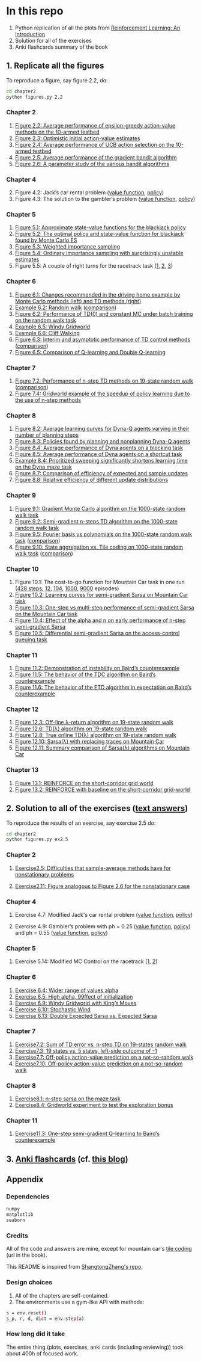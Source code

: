 # In this repo

1. Python replication of all the plots from [Reinforcement Learning: An Introduction](http://incompleteideas.net/book/RLbook2018trimmed.pdf)
2. Solution for all of the exercises
3. Anki flashcards summary of the book

## 1. Replicate all the figures

To reproduce a figure, say figure 2.2, do:

```bash
cd chapter2
python figures.py 2.2
```

### Chapter 2
1. [Figure 2.2: Average performance of epsilon-greedy action-value methods on the 10-armed testbed](https://raw.githubusercontent.com/mtrazzi/rl-book-challenge/master/chapter2/plots/fig2.2.png)
2. [Figure 2.3: Optimistic initial action-value estimates](https://raw.githubusercontent.com/mtrazzi/rl-book-challenge/master/chapter2/plots/fig2.3.png)
3. [Figure 2.4: Average performance of UCB action selection on the 10-armed testbed](https://raw.githubusercontent.com/mtrazzi/rl-book-challenge/master/chapter2/plots/fig2.4.png)
4. [Figure 2.5: Average performance of the gradient bandit algorithm](https://raw.githubusercontent.com/mtrazzi/rl-book-challenge/master/chapter2/plots/fig2.5.png)
5. [Figure 2.6: A parameter study of the various bandit algorithms](https://raw.githubusercontent.com/mtrazzi/rl-book-challenge/master/chapter2/plots/fig2.6.png)

### Chapter 4
2. Figure 4.2: Jack’s car rental problem ([value function](https://raw.githubusercontent.com/mtrazzi/rl-book-challenge/master/chapter4/plots/fig4.2.png), [policy](https://raw.githubusercontent.com/mtrazzi/rl-book-challenge/master/chapter4/plots/fig4.2_policy.png))
3. Figure 4.3: The solution to the gambler’s problem ([value function](https://raw.githubusercontent.com/mtrazzi/rl-book-challenge/master/chapter4/plots/fig4.3.png), [policy](https://raw.githubusercontent.com/mtrazzi/rl-book-challenge/master/chapter4/plots/fig4.3_policy.png))

### Chapter 5
1. [Figure 5.1: Approximate state-value functions for the blackjack policy](https://raw.githubusercontent.com/mtrazzi/rl-book-challenge/master/chapter5/plots/fig5.1.png)
2. [Figure 5.2: The optimal policy and state-value function for blackjack found by Monte Carlo ES](https://raw.githubusercontent.com/mtrazzi/rl-book-challenge/master/chapter5/plots/fig5.2.png)
3. [Figure 5.3: Weighted importance sampling](https://raw.githubusercontent.com/mtrazzi/rl-book-challenge/master/chapter5/plots/fig5.3.png)
4. [Figure 5.4: Ordinary importance sampling with surprisingly unstable estimates](https://raw.githubusercontent.com/mtrazzi/rl-book-challenge/master/chapter5/plots/fig5.4.png)
5. Figure 5.5: A couple of right turns for the racetrack task ([1](https://raw.githubusercontent.com/mtrazzi/rl-book-challenge/master/chapter5/plots/fig5.5_left.png), [2](https://raw.githubusercontent.com/mtrazzi/rl-book-challenge/master/chapter5/plots/fig5.5_right_1.png), [3](https://raw.githubusercontent.com/mtrazzi/rl-book-challenge/master/chapter5/plots/fig5.5_right_2.png))

### Chapter 6
1. [Figure 6.1: Changes recommended in the driving home example by Monte Carlo methods (left)
and TD methods (right)](https://raw.githubusercontent.com/mtrazzi/rl-book-challenge/master/chapter6/plots/fig6.1.png)
2. [Example 6.2: Random walk](https://raw.githubusercontent.com/mtrazzi/rl-book-challenge/master/chapter6/plots/example6.2.png) ([comparison](https://raw.githubusercontent.com/mtrazzi/rl-book-challenge/master/chapter6/plots/example6.2_comparison.png))
3. [Figure 6.2: Performance of TD(0) and constant MC under batch training on the random walk task](https://raw.githubusercontent.com/mtrazzi/rl-book-challenge/master/chapter6/plots/fig6.2.png)
4. [Example 6.5: Windy Gridworld](https://raw.githubusercontent.com/mtrazzi/rl-book-challenge/master/chapter6/plots/example6.5.png)
5. [Example 6.6: Cliff Walking](https://raw.githubusercontent.com/mtrazzi/rl-book-challenge/master/chapter6/plots/example6.6.png)
6. [Figure 6.3: Interim and asymptotic performance of TD control methods](https://raw.githubusercontent.com/mtrazzi/rl-book-challenge/master/chapter6/plots/fig6.3.png) ([comparison](https://raw.githubusercontent.com/mtrazzi/rl-book-challenge/master/chapter6/plots/fig6.3_comparison.png))
7. [Figure 6.5: Comparison of Q-learning and Double Q-learning](https://raw.githubusercontent.com/mtrazzi/rl-book-challenge/master/chapter6/plots/fig6.5.png)

### Chapter 7
1. [Figure 7.2: Performance of n-step TD methods on 19-state random walk](https://raw.githubusercontent.com/mtrazzi/rl-book-challenge/master/chapter7/plots/fig7.2.png) ([comparison](https://raw.githubusercontent.com/mtrazzi/rl-book-challenge/master/chapter7/plots/fig7.2_comparison.png))
2. [Figure 7.4: Gridworld example of the speedup of policy learning due to the use of n-step
methods](https://raw.githubusercontent.com/mtrazzi/rl-book-challenge/master/chapter7/plots/fig7.4.png)

### Chapter 8
1. [Figure 8.2: Average learning curves for Dyna-Q agents varying in their number of planning steps](https://raw.githubusercontent.com/mtrazzi/rl-book-challenge/master/chapter8/plots/fig8.2.png)
2. [Figure 8.3: Policies found by planning and nonplanning Dyna-Q agents](https://raw.githubusercontent.com/mtrazzi/rl-book-challenge/master/chapter8/plots/fig8.3.png)
3. [Figure 8.4: Average performance of Dyna agents on a blocking task](https://raw.githubusercontent.com/mtrazzi/rl-book-challenge/master/chapter8/plots/fig8.4.png)
4. [Figure 8.5: Average performance of Dyna agents on a shortcut task](https://raw.githubusercontent.com/mtrazzi/rl-book-challenge/master/chapter8/plots/fig8.5.png)
5. [Example 8.4: Prioritized sweeping significantly shortens learning time on the Dyna maze task](https://raw.githubusercontent.com/mtrazzi/rl-book-challenge/master/chapter8/plots/example8.4.png)
6. [Figure 8.7: Comparison of efficiency of expected and sample updates](https://raw.githubusercontent.com/mtrazzi/rl-book-challenge/master/chapter8/plots/fig8.7.png)
7. [Figure 8.8: Relative efficiency of different update distributions](https://raw.githubusercontent.com/mtrazzi/rl-book-challenge/master/chapter8/plots/fig8.8.png)

### Chapter 9
1. [Figure 9.1: Gradient Monte Carlo algorithm on the 1000-state random walk task](https://raw.githubusercontent.com/mtrazzi/rl-book-challenge/master/chapter9/plots/fig9.1.png)
2. [Figure 9.2: Semi-gradient n-steps TD algorithm on the 1000-state random walk task](https://raw.githubusercontent.com/mtrazzi/rl-book-challenge/master/chapter9/plots/fig9.2.png)
3. [Figure 9.5: Fourier basis vs polynomials on the 1000-state random walk task](https://raw.githubusercontent.com/mtrazzi/rl-book-challenge/master/chapter9/plots/fig9.5.png) ([comparison](https://raw.githubusercontent.com/mtrazzi/rl-book-challenge/master/chapter9/plots/fig9.5_comparison.png))
4. [Figure 9.10: State aggregation vs. Tile coding on 1000-state random walk task](https://raw.githubusercontent.com/mtrazzi/rl-book-challenge/master/chapter9/plots/fig9.10.png) ([comparison](https://raw.githubusercontent.com/mtrazzi/rl-book-challenge/master/chapter9/plots/fig9.10.png))

### Chapter 10
1. Figure 10.1: The cost-to-go function for Mountain Car task in one run ([428 steps](https://raw.githubusercontent.com/mtrazzi/rl-book-challenge/master/chapter10/plots/fig10.1_428_steps.png); [12](https://raw.githubusercontent.com/mtrazzi/rl-book-challenge/master/chapter10/plots/fig10.1_12_episodes.png), [104](https://raw.githubusercontent.com/mtrazzi/rl-book-challenge/master/chapter10/plots/fig10.1_104_episodes.png), [1000](https://raw.githubusercontent.com/mtrazzi/rl-book-challenge/master/chapter10/plots/fig10.1_1000_episodes.png), [9000](https://raw.githubusercontent.com/mtrazzi/rl-book-challenge/master/chapter10/plots/fig10.1_9000_episodes.png) episodes)
2. [Figure 10.2: Learning curves for semi-gradient Sarsa on Mountain Car task](https://raw.githubusercontent.com/mtrazzi/rl-book-challenge/master/chapter10/plots/fig10.2.png)
3. [Figure 10.3: One-step vs multi-step performance of semi-gradient Sarsa on the Mountain Car task](https://raw.githubusercontent.com/mtrazzi/rl-book-challenge/master/chapter10/plots/fig10.3.png)
4. [Figure 10.4: Effect of the alpha and n on early performance of n-step semi-gradient Sarsa](https://raw.githubusercontent.com/mtrazzi/rl-book-challenge/master/chapter10/plots/fig10.4.png)
5. [Figure 10.5: Differential semi-gradient Sarsa on the access-control queuing task](https://raw.githubusercontent.com/mtrazzi/rl-book-challenge/master/chapter10/plots/fig10.5.png)

### Chapter 11
1. [Figure 11.2: Demonstration of instability on Baird’s counterexample](https://raw.githubusercontent.com/mtrazzi/rl-book-challenge/master/chapter11/plots/fig11.2.png)
2. [Figure 11.5: The behavior of the TDC algorithm on Baird’s counterexample](https://raw.githubusercontent.com/mtrazzi/rl-book-challenge/master/chapter11/plots/fig11.5.png)
3. [Figure 11.6: The behavior of the ETD algorithm in expectation on Baird’s counterexample](https://raw.githubusercontent.com/mtrazzi/rl-book-challenge/master/chapter11/plots/fig11.6.png)

### Chapter 12
1. [Figure 12.3: Off-line λ-return algorithm on 19-state random walk](https://raw.githubusercontent.com/mtrazzi/rl-book-challenge/master/chapter12/plots/fig12.3.png)
2. [Figure 12.6: TD(λ) algorithm on 19-state random walk](https://raw.githubusercontent.com/mtrazzi/rl-book-challenge/master/chapter12/plots/fig12.6.png)
3. [Figure 12.8: True online TD(λ) algorithm on 19-state random walk](https://raw.githubusercontent.com/mtrazzi/rl-book-challenge/master/chapter12/plots/fig12.8.png)
4. [Figure 12.10: Sarsa(λ) with replacing traces on Mountain Car](https://raw.githubusercontent.com/mtrazzi/rl-book-challenge/master/chapter12/plots/fig12.10.png)
5. [Figure 12.11: Summary comparison of Sarsa(λ) algorithms on Mountain Car](https://raw.githubusercontent.com/mtrazzi/rl-book-challenge/master/chapter12/plots/fig12.11.png)

### Chapter 13
1. [Figure 13.1: REINFORCE on the short-corridor grid world](https://raw.githubusercontent.com/mtrazzi/rl-book-challenge/master/chapter13/plots/fig13.1.png)
2. [Figure 13.2: REINFORCE with baseline on the short-corridor grid-world](https://raw.githubusercontent.com/mtrazzi/rl-book-challenge/master/chapter13/plots/fig13.2.png)

## 2. Solution to all of the exercises ([text answers](https://github.com/mtrazzi/rl-book-challenge/tree/master/exercises.txt))

To reproduce the results of an exercise, say exercise 2.5 do:

```bash
cd chapter2
python figures.py ex2.5
```

### Chapter 2

1. [Exercise2.5: Difficulties that sample-average methods have for nonstationary problems](https://raw.githubusercontent.com/mtrazzi/rl-book-challenge/master/chapter2/plots/ex2.5.png)

1. [Exercise2.11: Figure analogous to Figure 2.6 for the nonstationary
case](https://raw.githubusercontent.com/mtrazzi/rl-book-challenge/master/chapter2/plots/ex2.11.png)

### Chapter 4

1. Exercise 4.7: Modified Jack's car rental problem ([value function](https://raw.githubusercontent.com/mtrazzi/rl-book-challenge/master/chapter4/plots/ex4.7.png), [policy](https://raw.githubusercontent.com/mtrazzi/rl-book-challenge/master/chapter4/plots/ex4.7_policy.png))

2. Exercise 4.9: Gambler’s problem with ph = 0.25 ([value function](https://raw.githubusercontent.com/mtrazzi/rl-book-challenge/master/chapter4/plots/ex4.9_ph_025.png), [policy](https://raw.githubusercontent.com/mtrazzi/rl-book-challenge/master/chapter4/plots/ex4.9_ph_025_policy.png)) and ph = 0.55 ([value function](https://raw.githubusercontent.com/mtrazzi/rl-book-challenge/master/chapter4/plots/ex4.9_ph_055.png), [policy](https://raw.githubusercontent.com/mtrazzi/rl-book-challenge/master/chapter4/plots/ex4.9_ph_055_policy.png))

### Chapter 5

1. Exercise 5.14: Modified MC Control on the racetrack ([1](https://raw.githubusercontent.com/mtrazzi/rl-book-challenge/master/chapter5/plots/ex5.14_right_1.png), [2](https://raw.githubusercontent.com/mtrazzi/rl-book-challenge/master/chapter5/plots/ex5.14_right_2.png))

### Chapter 6

1. [Exercise 6.4: Wider range of values alpha](https://raw.githubusercontent.com/mtrazzi/rl-book-challenge/master/chapter6/plots/ex6.4.png)
2. [Exercise 6.5: High alpha, 99ffect of initialization](https://raw.githubusercontent.com/mtrazzi/rl-book-challenge/master/chapter6/plots/ex6.5.png)
3. [Exercise 6.9: Windy Gridworld with King’s Moves](https://raw.githubusercontent.com/mtrazzi/rl-book-challenge/master/chapter6/plots/ex6.9.png)
4. [Exercise 6.10: Stochastic Wind](https://raw.githubusercontent.com/mtrazzi/rl-book-challenge/master/chapter6/plots/ex6.10.png)
5. [Exercise 6.13: Double Expected Sarsa vs. Expected Sarsa](https://raw.githubusercontent.com/mtrazzi/rl-book-challenge/master/chapter6/plots/ex6.13.png)

### Chapter 7

1. [Exercise7.2: Sum of TD error vs. n-step TD on 19-states random walk](https://raw.githubusercontent.com/mtrazzi/rl-book-challenge/master/chapter7/plots/ex7.2.png)
2. [Exercise7.3: 19 states vs. 5 states, left-side outcome of -1](https://raw.githubusercontent.com/mtrazzi/rl-book-challenge/master/chapter7/plots/ex7.3.png)
3. [Exercise7.7: Off-policy action-value prediction on a not-so-random walk](https://raw.githubusercontent.com/mtrazzi/rl-book-challenge/master/chapter7/plots/ex7.7.png)
4. [Exercise7.10: Off-policy action-value prediction on a not-so-random walk](https://raw.githubusercontent.com/mtrazzi/rl-book-challenge/master/chapter7/plots/ex7.10.png)

### Chapter 8
1. [Exercise8.1: n-step sarsa on the maze task](https://raw.githubusercontent.com/mtrazzi/rl-book-challenge/master/chapter8/plots/ex8.1.png)
2. [Exercise8.4: Gridworld experiment to test the exploration bonus](https://raw.githubusercontent.com/mtrazzi/rl-book-challenge/master/chapter8/plots/ex8.4.png)

### Chapter 11

1. [Exercise11.3: One-step semi-gradient Q-learning to Baird’s counterexample](https://raw.githubusercontent.com/mtrazzi/rl-book-challenge/master/chapter11/plots/ex11.3.png)

## 3. [Anki flashcards](https://drive.google.com/open?id=1K2B8FsxHShDDER9EXIHDrirBbXf7M2K4) (cf. [this blog](http://augmentingcognition.com/ltm.html))

## Appendix

### Dependencies

```bash
numpy
matplotlib
seaborn
```

### Credits

All of the code and answers are mine, except for mountain car's [tile coding](https://github.com/mtrazzi/rl-book-challenge/blob/master/chapter10/tiles_sutton.py) (url in the book).

This README is inspired from [ShangtongZhang's repo](https://github.com/ShangtongZhang/reinforcement-learning-an-introduction).

### Design choices

1. All of the chapters are self-contained.
2. The environments use a gym-like API with methods:

```bash
s = env.reset()
s_p, r, d, dict = env.step(a)
```

### How long did it take

The entire thing (plots, exercises, anki cards (including reviewing)) took about 400h of focused work.
